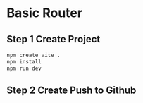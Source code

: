 # Basic Router

## Step 1 Create Project
```bash
npm create vite .
npm install
npm run dev
```

## Step 2 Create Push to Github
